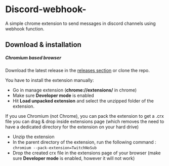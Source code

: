 # Discord-webhook-
A simple chrome extension to send messages in discord channels using webhook function.

## Download & installation

##### Chromium based browser
Download the latest release in the [releases section](https://github.com/besuper/TwitchNoSub/releases) or clone the repo.

You have to install the extension manually:

- Go in manage extension (**chrome://extensions/** in chrome)
- Make sure **Developer mode** is enabled
- Hit **Load unpacked extension** and select the unzipped folder of the extension.

If you use Chromium (not Chrome), you can pack the extension to get a .crx file you can drag & drop inside extensions page (which removes the need to have a dedicated directory for the extension on your hard drive)

- Unzip the extension
- In the parent directory of the extension, run the following command : `chromium --pack-extension=TwitchNoSub`
- Drop the created crx file in the extensions page of your browser (make sure **Developer mode** is enabled, however it will not work)

